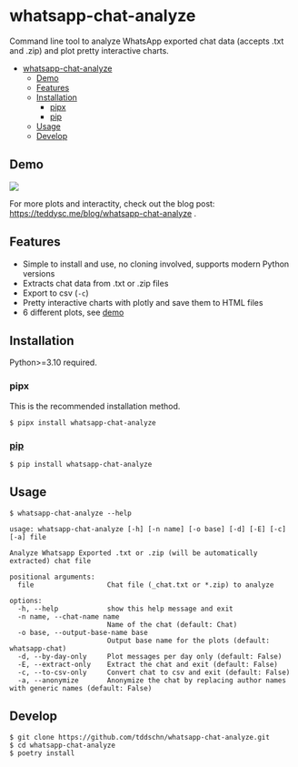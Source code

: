 # whatsapp-chat-analyze

Command line tool to analyze WhatsApp exported chat data (accepts .txt and .zip) and plot pretty interactive charts.

- [whatsapp-chat-analyze](#whatsapp-chat-analyze)
  - [Demo](#demo)
  - [Features](#features)
  - [Installation](#installation)
    - [pipx](#pipx)
    - [pip](#pip)
  - [Usage](#usage)
  - [Develop](#develop)

## Demo

![](https://github.com/cli/cli/assets/45612704/08026ab5-24c0-4ec1-8afe-903d57654e15)

For more plots and interactity, check out the blog post: https://teddysc.me/blog/whatsapp-chat-analyze .

## Features

- Simple to install and use, no cloning involved, supports modern Python versions 
- Extracts chat data from .txt or .zip files
- Export to csv (`-c`)
- Pretty interactive charts with plotly and save them to HTML files
- 6 different plots, see [demo](#demo)

## Installation

Python>=3.10 required.

### pipx

This is the recommended installation method.

```
$ pipx install whatsapp-chat-analyze
```

### [pip](https://pypi.org/project/whatsapp-chat-analyze/)

```
$ pip install whatsapp-chat-analyze
```

## Usage

```plain
$ whatsapp-chat-analyze --help

usage: whatsapp-chat-analyze [-h] [-n name] [-o base] [-d] [-E] [-c] [-a] file

Analyze Whatsapp Exported .txt or .zip (will be automatically extracted) chat file

positional arguments:
  file                  Chat file (_chat.txt or *.zip) to analyze

options:
  -h, --help            show this help message and exit
  -n name, --chat-name name
                        Name of the chat (default: Chat)
  -o base, --output-base-name base
                        Output base name for the plots (default: whatsapp-chat)
  -d, --by-day-only     Plot messages per day only (default: False)
  -E, --extract-only    Extract the chat and exit (default: False)
  -c, --to-csv-only     Convert chat to csv and exit (default: False)
  -a, --anonymize       Anonymize the chat by replacing author names with generic names (default: False)

```

## Develop

```
$ git clone https://github.com/tddschn/whatsapp-chat-analyze.git
$ cd whatsapp-chat-analyze
$ poetry install
```